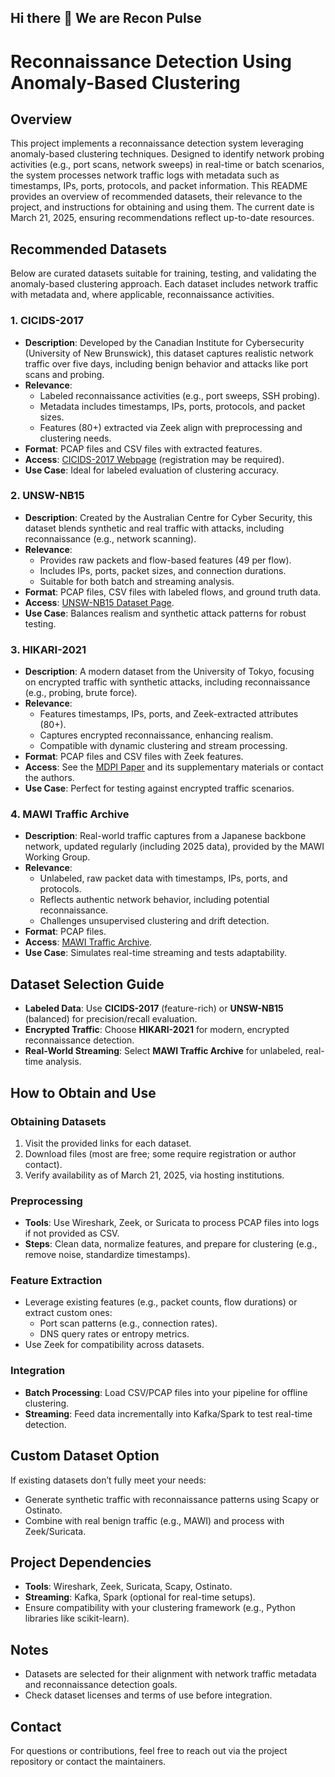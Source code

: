 ## Hi there 👋 We are Recon Pulse

# Reconnaissance Detection Using Anomaly-Based Clustering

## Overview
This project implements a reconnaissance detection system leveraging anomaly-based clustering techniques. Designed to identify network probing activities (e.g., port scans, network sweeps) in real-time or batch scenarios, the system processes network traffic logs with metadata such as timestamps, IPs, ports, protocols, and packet information. This README provides an overview of recommended datasets, their relevance to the project, and instructions for obtaining and using them. The current date is March 21, 2025, ensuring recommendations reflect up-to-date resources.

## Recommended Datasets
Below are curated datasets suitable for training, testing, and validating the anomaly-based clustering approach. Each dataset includes network traffic with metadata and, where applicable, reconnaissance activities.

### 1. CICIDS-2017
- **Description**: Developed by the Canadian Institute for Cybersecurity (University of New Brunswick), this dataset captures realistic network traffic over five days, including benign behavior and attacks like port scans and probing.
- **Relevance**: 
  - Labeled reconnaissance activities (e.g., port sweeps, SSH probing).
  - Metadata includes timestamps, IPs, ports, protocols, and packet sizes.
  - Features (80+) extracted via Zeek align with preprocessing and clustering needs.
- **Format**: PCAP files and CSV files with extracted features.
- **Access**: [CICIDS-2017 Webpage](https://www.unb.ca/cic/datasets/ids-2017.html) (registration may be required).
- **Use Case**: Ideal for labeled evaluation of clustering accuracy.

### 2. UNSW-NB15
- **Description**: Created by the Australian Centre for Cyber Security, this dataset blends synthetic and real traffic with attacks, including reconnaissance (e.g., network scanning).
- **Relevance**: 
  - Provides raw packets and flow-based features (49 per flow).
  - Includes IPs, ports, packet sizes, and connection durations.
  - Suitable for both batch and streaming analysis.
- **Format**: PCAP files, CSV files with labeled flows, and ground truth data.
- **Access**: [UNSW-NB15 Dataset Page](https://research.unsw.edu.au/projects/unsw-nb15-dataset).
- **Use Case**: Balances realism and synthetic attack patterns for robust testing.

### 3. HIKARI-2021
- **Description**: A modern dataset from the University of Tokyo, focusing on encrypted traffic with synthetic attacks, including reconnaissance (e.g., probing, brute force).
- **Relevance**: 
  - Features timestamps, IPs, ports, and Zeek-extracted attributes (80+).
  - Captures encrypted reconnaissance, enhancing realism.
  - Compatible with dynamic clustering and stream processing.
- **Format**: PCAP files and CSV files with Zeek features.
- **Access**: See the [MDPI Paper](https://www.mdpi.com/2076-3417/11/21/9945) and its supplementary materials or contact the authors.
- **Use Case**: Perfect for testing against encrypted traffic scenarios.

### 4. MAWI Traffic Archive
- **Description**: Real-world traffic captures from a Japanese backbone network, updated regularly (including 2025 data), provided by the MAWI Working Group.
- **Relevance**: 
  - Unlabeled, raw packet data with timestamps, IPs, ports, and protocols.
  - Reflects authentic network behavior, including potential reconnaissance.
  - Challenges unsupervised clustering and drift detection.
- **Format**: PCAP files.
- **Access**: [MAWI Traffic Archive](http://mawi.wide.ad.jp/mawi/).
- **Use Case**: Simulates real-time streaming and tests adaptability.

## Dataset Selection Guide
- **Labeled Data**: Use **CICIDS-2017** (feature-rich) or **UNSW-NB15** (balanced) for precision/recall evaluation.
- **Encrypted Traffic**: Choose **HIKARI-2021** for modern, encrypted reconnaissance detection.
- **Real-World Streaming**: Select **MAWI Traffic Archive** for unlabeled, real-time analysis.

## How to Obtain and Use
### Obtaining Datasets
1. Visit the provided links for each dataset.
2. Download files (most are free; some require registration or author contact).
3. Verify availability as of March 21, 2025, via hosting institutions.

### Preprocessing
- **Tools**: Use Wireshark, Zeek, or Suricata to process PCAP files into logs if not provided as CSV.
- **Steps**: Clean data, normalize features, and prepare for clustering (e.g., remove noise, standardize timestamps).

### Feature Extraction
- Leverage existing features (e.g., packet counts, flow durations) or extract custom ones:
  - Port scan patterns (e.g., connection rates).
  - DNS query rates or entropy metrics.
- Use Zeek for compatibility across datasets.

### Integration
- **Batch Processing**: Load CSV/PCAP files into your pipeline for offline clustering.
- **Streaming**: Feed data incrementally into Kafka/Spark to test real-time detection.

## Custom Dataset Option
If existing datasets don’t fully meet your needs:
- Generate synthetic traffic with reconnaissance patterns using Scapy or Ostinato.
- Combine with real benign traffic (e.g., MAWI) and process with Zeek/Suricata.

## Project Dependencies
- **Tools**: Wireshark, Zeek, Suricata, Scapy, Ostinato.
- **Streaming**: Kafka, Spark (optional for real-time setups).
- Ensure compatibility with your clustering framework (e.g., Python libraries like scikit-learn).

## Notes
- Datasets are selected for their alignment with network traffic metadata and reconnaissance detection goals.
- Check dataset licenses and terms of use before integration.

## Contact
For questions or contributions, feel free to reach out via the project repository or contact the maintainers.

<!--
**ReconPulse/ReconPulse** is a ✨ _special_ ✨ repository because its `README.md` (this file) appears on your GitHub profile.

Here are some ideas to get you started:

- 🔭 I’m currently working on ...
- 🌱 I’m currently learning ...
- 👯 I’m looking to collaborate on ...
- 🤔 I’m looking for help with ...
- 💬 Ask me about ...
- 📫 How to reach me: ...
- 😄 Pronouns: ...
- ⚡ Fun fact: ...
-->
